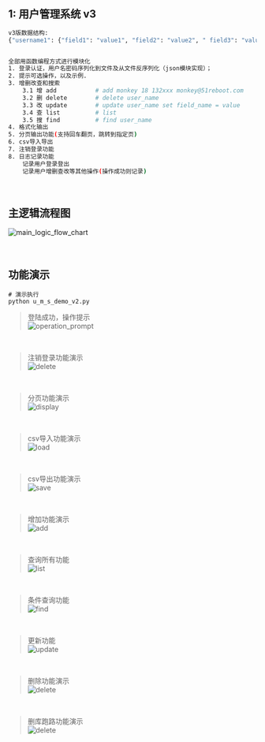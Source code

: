 ## 1: 用户管理系统 v3
```bash
v3版数据结构: 
{"username1": {"field1": "value1", "field2": "value2", " field3": "value3", "field4": "value4"}, }


全部用函数编程方式进行模块化
1. 登录认证，用户名密码序列化到文件及从文件反序列化（json模块实现）；
2. 提示可选操作，以及示例.
3. 增删改查和搜索
    3.1 增 add           # add monkey 18 132xxx monkey@51reboot.com
    3.2 删 delete        # delete user_name
    3.3 改 update        # update user_name set field_name = value
    3.4 查 list          # list
    3.5 搜 find          # find user_name
4. 格式化输出
5. 分页输出功能(支持回车翻页，跳转到指定页)
6. csv导入导出
7. 注销登录功能
8. 日志记录功能
    记录用户登录登出
    记录用户增删查改等其他操作(操作成功则记录)

```

<br />

## 主逻辑流程图  
![main_logic_flow_chart](./demon_pictures/主逻辑.jpg)

<br />

## 功能演示
```
# 演示执行
python u_m_s_demo_v2.py
```
> 登陆成功，操作提示  
![operation_prompt](./demon_pictures/operation_prompt.png)

<br />

> 注销登录功能演示  
![delete](./demon_pictures/logout_action.png)

<br />

> 分页功能演示   
![display](./demon_pictures/display_action.png)

<br />

> csv导入功能演示   
![load](./demon_pictures/load_action.png)

<br />

> csv导出功能演示  
![save](./demon_pictures/save_action.png)

<br />

> 增加功能演示  
![add](./demon_pictures/add_action.png)

<br />

> 查询所有功能  
![list](./demon_pictures/list_all_userinfo.png)  

<br />

> 条件查询功能  
![find](./demon_pictures/find_action.png)

<br />

> 更新功能  
![update](./demon_pictures/update_action.png)

<br />

> 删除功能演示  
![delete](./demon_pictures/delete_action.png)

<br />

> 删库跑路功能演示  
![delete](./demon_pictures/clean_action.png)

<br />
